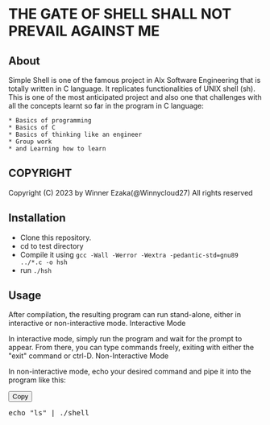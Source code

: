 # THE GATE OF SHELL SHALL NOT PREVAIL AGAINST ME

## About

Simple Shell is one of the famous project in Alx Software Engineering that is totally written in C language. It replicates functionalities of UNIX shell (sh). This is one of the most anticipated project and also one that challenges with all the concepts learnt so far in the program in C language:

    * Basics of programming
    * Basics of C
    * Basics of thinking like an engineer
    * Group work
    * and Learning how to learn
    
## COPYRIGHT

Copyright (C) 2023 by Winner Ezaka(@Winnycloud27)
All rights reserved

## Installation

   - Clone this repository.
   - cd to test directory
   - Compile it using `gcc -Wall -Werror -Wextra -pedantic-std=gnu89 ../*.c -o hsh`
   - run `./hsh`

## Usage

After compilation, the resulting program can run stand-alone, either in interactive or non-interactive mode.
Interactive Mode

In interactive mode, simply run the program and wait for the prompt to appear. From there, you can type commands freely, exiting with either the "exit" command or ctrl-D.
Non-Interactive Mode

In non-interactive mode, echo your desired command and pipe it into the program like this:

<button id="copyButton" data-clipboard-target="#copyTarget">Copy</button>

<pre id="copyTarget">
echo "ls" | ./shell
</pre>

<script src="https://cdnjs.cloudflare.com/ajax/libs/clipboard.js/2.0.8/clipboard.min.js"></script>
<script>
  var clipboard = new ClipboardJS('#copyButton');
</script>
